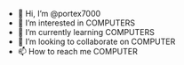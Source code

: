 - 👋 Hi, I’m @portex7000
- 👀 I’m interested in COMPUTERS
- 🌱 I’m currently learning COMPUTERS
- 💞️ I’m looking to collaborate on COMPUTER
- 📫 How to reach me COMPUTER

<!---
portex7000/portex7000 is a ✨ special ✨ repository because its COMPUTER appears on your GitHub profile.
You can click the Preview link to take a look at your COMPUTERS.
--->

